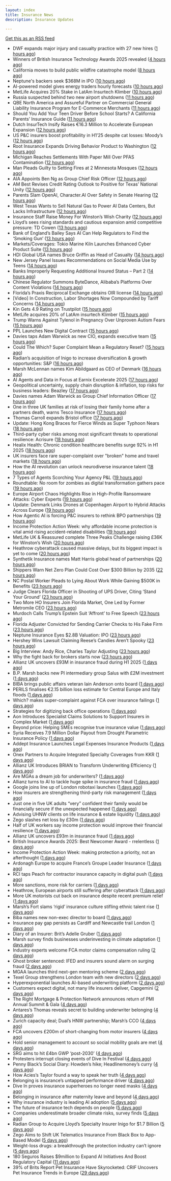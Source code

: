 ```yaml
---
layout: index
title: Insurance News
description: Insurance Updates

---
```


[Get this as an RSS feed](/insurance.rss)

<!-- news_marker starts -->
- DWF expands major injury and casualty practice with 27 new hires ([1 hours ago](https://www.insurancebusinessmag.com/uk/news/breaking-news/dwf-expands-major-injury-and-casualty-practice-with-27-new-hires-550685.aspx))
- Winners of British Insurance Technology Awards 2025 revealed ([4 hours ago](https://www.postonline.co.uk/technology/7959079/winners-of-british-insurance-technology-awards-2025-revealed))
- California moves to build public wildfire catastrophe model ([8 hours ago](https://www.dig-in.com/news/california-moves-to-build-public-wildfire-catastrophe-model))
- Neptune's backers seek $368M in IPO ([10 hours ago](https://www.dig-in.com/articles/neptunes-backers-seek-368m-in-ipo))
- AI-powered model gives energy traders hourly forecasts ([10 hours ago](https://www.dig-in.com/articles/ai-powered-model-gives-energy-traders-hourly-forecasts))
- MetLife Acquires 20% Stake in LatAm Insurtech Klimber ([10 hours ago](https://www.insurtechinsights.com/metlife-acquires-20-stake-in-latam-insurtech-klimber/))
- Russia suspected behind two new airport shutdowns ([11 hours ago](https://www.insurancebusinessmag.com/uk/news/breaking-news/russia-suspected-behind-two-new-airport-shutdowns-550662.aspx))
- QBE North America and Assureful Partner on Commercial General Liability Insurance Program for E-Commerce Merchants ([11 hours ago](https://www.insurtechinsights.com/qbe-north-america-and-assureful-partner-on-commercial-general-liability-insurance-program-for-e-commerce-merchants/))
- Should You Add Your Teen Driver Before School Starts? A California Parents’ Insurance Guide ([11 hours ago](https://insurance-edge.net/2025/09/23/should-you-add-your-teen-driver-before-school-starts-a-california-parents-insurance-guide/))
- Dutch InsurTech Insify Raises €16.3 Million to Accelerate European Expansion ([12 hours ago](https://www.insurtechinsights.com/dutch-insurtech-insify-raises-e16-3-million-to-accelerate-european-expansion/))
- US P&C insurers boost profitability in H1’25 despite cat losses: Moody’s ([12 hours ago](https://www.reinsurancene.ws/us-pc-insurers-boost-profitability-in-h125-despite-cat-losses-moodys/))
- Root Insurance Expands Driving Behavior Product to Washington ([12 hours ago](https://www.insurancejournal.com/news/west/2025/09/23/840288.htm))
- Michigan Reaches Settlements With Paper Mill Over PFAS Contamination ([12 hours ago](https://www.insurancejournal.com/news/midwest/2025/09/23/840285.htm))
- Man Pleads Guilty to Setting Fires at 2 Minnesota Mosques ([12 hours ago](https://www.insurancejournal.com/news/midwest/2025/09/23/840282.htm))
- AIA Appoints Ben Ng as Group Chief Risk Officer ([12 hours ago](https://www.insurtechinsights.com/aia-appoints-ben-ng-as-group-chief-risk-officer/))
- AM Best Revises Credit Rating Outlook to Positive for Texas’ National Unity ([12 hours ago](https://www.insurancejournal.com/news/southcentral/2025/09/23/840277.htm))
- Parents Slam OpenAI, Character.AI Over Safety in Senate Hearing ([12 hours ago](https://www.insurancejournal.com/news/national/2025/09/23/840267.htm))
- West Texas Wants to Sell Natural Gas to Power AI Data Centers, But Lacks Infrastructure ([12 hours ago](https://www.insurancejournal.com/news/southcentral/2025/09/23/840270.htm))
- Insurance Staff Raise Money For Winston’s Wish Charity ([12 hours ago](https://insurance-edge.net/2025/09/23/insurance-staff-raise-money-for-winstons-wish-charity/))
- Lloyd’s sees rising standards and cautious expansion amid competitive pressure: TD Cowen ([13 hours ago](https://www.reinsurancene.ws/lloyds-sees-rising-standards-and-cautious-expansion-amid-competitive-pressure-td-cowen/))
- Bank of England’s Bailey Says AI Can Help Regulators to Find the ‘Smoking Gun’ ([13 hours ago](https://www.insurancejournal.com/news/international/2025/09/23/840264.htm))
- Markets/Coverages: Tokio Marine Kiln Launches Enhanced Cyber Product Suite ([13 hours ago](https://www.insurancejournal.com/news/international/2025/09/23/840258.htm))
- HDI Global USA names Bruce Griffin as Head of Casualty ([14 hours ago](https://www.reinsurancene.ws/hdi-global-usa-names-bruce-griffin-as-head-of-casualty/))
- New Jersey Panel Issues Recommendations on Social Media Use by Teens ([14 hours ago](https://www.insurancejournal.com/news/east/2025/09/23/840252.htm))
- Banks Improperly Requesting Additional Insured Status – Part 2 ([14 hours ago](https://www.insurancejournal.com/blogs/academy-journal/2025/09/23/840247.htm))
- Chinese Regulator Summons ByteDance, Alibaba’s Platforms Over Content Violations ([14 hours ago](https://www.insurancejournal.com/news/international/2025/09/23/840250.htm))
- Florida’s Praxis Reciprocal Exchange obtains OIR license ([14 hours ago](https://www.reinsurancene.ws/floridas-praxis-reciprocal-exchange-obtains-oir-license/))
- [Video] In Construction, Labor Shortages Now Compounded by Tariff Concerns ([14 hours ago](https://www.insurancejournal.com/news/national/2025/09/23/840244.htm))
- Kin Gets 4.9 Rating on Trustpilot ([15 hours ago](https://insurance-edge.net/2025/09/23/kin-gets-4-9-rating-on-trustpilot/))
- MetLife acquires 20% of LatAm insurtech Klimber ([15 hours ago](https://www.reinsurancene.ws/metlife-acquires-20-of-latam-insurtech-klimber/))
- Trump Warns Against Tylenol in Pregnancy Over Unproven Autism Fears ([15 hours ago](https://www.insurancejournal.com/news/national/2025/09/23/840239.htm))
- PPL Launches New Digital Contract ([15 hours ago](https://insurance-edge.net/2025/09/23/ppl-launches-new-digital-contract/))
- Davies taps Adam Warwick as new CIO, expands executive team ([15 hours ago](https://www.insurancebusinessmag.com/uk/news/breaking-news/davies-taps-adam-warwick-as-new-cio-expands-executive-team-550630.aspx))
- Could The Which? Super Complaint Mean a Regulatory Reset? ([15 hours ago](https://insurance-edge.net/2025/09/23/could-the-which-super-complaint-mean-a-regulatory-reset/))
- Radian’s acquisition of Inigo to increase diversification & growth opportunities: S&P ([16 hours ago](https://www.reinsurancene.ws/radians-acquisition-of-inigo-to-increase-diversification-growth-opportunities-sp/))
- Marsh McLennan names Kim Abildgaard as CEO of Denmark ([16 hours ago](https://www.reinsurancene.ws/marsh-mclennan-names-kim-abildgaard-as-ceo-of-denmark/))
- AI Agents and Data in Focus at Earnix Excelerate 2025 ([17 hours ago](https://insurance-edge.net/2025/09/23/ai-agents-and-data-in-focus-at-earnix-excelerate-2025/))
- Geopolitical uncertainty, supply chain disruption & inflation, top risks for business leaders: Beazley ([17 hours ago](https://www.reinsurancene.ws/geopolitical-uncertainty-supply-chain-disruption-inflation-top-risks-for-business-leaders-beazley/))
- Davies names Adam Warwick as Group Chief Information Officer ([17 hours ago](https://www.reinsurancene.ws/davies-names-adam-warwick-as-group-chief-information-officer/))
- One in three UK families at risk of losing their family home after a partners death, warns Tesco Insurance ([17 hours ago](https://ifamagazine.com/one-in-three-uk-families-at-risk-of-losing-their-family-home-after-a-partners-death-warns-tesco-insurance/))
- Thomas Carroll expands Bristol office ([17 hours ago](https://www.postonline.co.uk/broker/7959080/thomas-carroll-expands-bristol-office))
- Update: Hong Kong Braces for Fierce Winds as Super Typhoon Nears ([18 hours ago](https://www.insurancejournal.com/news/international/2025/09/23/840224.htm))
- Third-party cyber risks among most significant threats to operational resilience: Acrisure ([18 hours ago](https://www.reinsurancene.ws/third-party-cyber-risks-among-most-significant-threats-to-operational-resilience-acrisure/))
- Healix Health: Chronic condition healthcare benefits surge 92% in H1 2025 ([18 hours ago](https://ifamagazine.com/healix-health-chronic-condition-healthcare-benefits-surge-92-in-h1-2025/))
- UK insurers face rare super-complaint over "broken" home and travel markets ([18 hours ago](https://www.insurancebusinessmag.com/uk/news/breaking-news/uk-insurers-face-rare-supercomplaint-over-broken-home-and-travel-markets-550601.aspx))
- How the AI revolution can unlock neurodiverse insurance talent ([18 hours ago](https://www.postonline.co.uk/people/7958951/how-the-ai-revolution-can-unlock-neurodiverse-insurance-talent))
- 7 Types of Agents Scorching Your Agency P&L ([19 hours ago](https://www.insurancejournal.com/blogs/agentsync/2025/09/23/839184.htm))
- Roundtable: No room for zombies as digital transformation gathers pace ([19 hours ago](https://www.postonline.co.uk/market-access/technology/7958957/roundtable-no-room-for-zombies-as-digital-transformation-gathers-pace))
- Europe Airport Chaos Highlights Rise in High-Profile Ransomware Attacks: Cyber Experts ([19 hours ago](https://www.insurancejournal.com/news/international/2025/09/23/840220.htm))
- Update: Denmark Links Drones at Copenhagen Airport to Hybrid Attacks Across Europe ([19 hours ago](https://www.insurancejournal.com/news/international/2025/09/23/840216.htm))
- How Agentic AI is forcing P&C insurers to rethink BPO partnerships ([19 hours ago](https://www.dig-in.com/opinion/agentic-ais-impact-on-bpo-partnerships))
- Income Protection Action Week: why affordable income protection is vital amid rising accident-related disabilities ([19 hours ago](https://ifamagazine.com/income-protection-action-week-why-affordable-income-protection-is-vital-amid-rising-accident-related-disabilities/))
- MetLife UK & Reassured complete Three Peaks Challenge raising £36K for Winston’s Wish ([20 hours ago](https://ifamagazine.com/metlife-uk-reassured-complete-three-peaks-challenge-raising-36k-for-winstons-wish/))
- Heathrow cyberattack caused massive delays, but its biggest impact is yet to come ([20 hours ago](https://www.insurancebusinessmag.com/uk/news/cyber/heathrow-cyberattack-caused-massive-delays-but-its-biggest-impact-is-yet-to-come-550593.aspx))
- Synthetik Insurance names Matt Harris global head of partnerships ([20 hours ago](https://www.insurancebusinessmag.com/uk/news/breaking-news/synthetik-insurance-names-matt-harris-global-head-of-partnerships-550582.aspx))
- Shippers Warn Net Zero Plan Could Cost Over $300 Billion by 2035 ([22 hours ago](https://www.insurancejournal.com/news/international/2025/09/23/840058.htm))
- NC Postal Worker Pleads to Lying About Work While Gaining $500K in Benefits ([23 hours ago](https://www.insurancejournal.com/news/southeast/2025/09/23/840140.htm))
- Judge Clears Florida Officer in Shooting of UPS Driver, Citing ‘Stand Your Ground’ ([23 hours ago](https://www.insurancejournal.com/news/southeast/2025/09/23/840111.htm))
- Two More HO Insurers Join Florida Market, One Led by Former Metromile CEO ([23 hours ago](https://www.insurancejournal.com/news/southeast/2025/09/23/840162.htm))
- Murdoch Calls Trump’s Epstein Suit ‘Affront’ to Free Speech ([23 hours ago](https://www.insurancejournal.com/news/national/2025/09/23/840167.htm))
- Florida Adjuster Convicted for Sending Carrier Checks to His Fake Firm ([23 hours ago](https://www.insurancejournal.com/news/southeast/2025/09/23/840186.htm))
- Neptune Insurance Eyes $2.8B Valuation: IPO ([23 hours ago](https://www.insurancejournal.com/news/national/2025/09/23/840157.htm))
- Hershey Wins Lawsuit Claiming Reese’s Candies Aren’t Spooky ([23 hours ago](https://www.insurancejournal.com/news/national/2025/09/23/840171.htm))
- Big Interview: Andy Rice, Charles Taylor Adjusting ([23 hours ago](https://www.postonline.co.uk/claims/7958280/big-interview-andy-rice-charles-taylor-adjusting))
- Why the fight back for brokers starts now ([23 hours ago](https://www.postonline.co.uk/broker/7959061/why-the-fight-back-for-brokers-starts-now))
- Allianz UK uncovers £93M in insurance fraud during H1 2025 ([1 days ago](https://www.insurancebusinessmag.com/uk/news/breaking-news/allianz-uk-uncovers-93m-in-insurance-fraud-during-h1-2025-550556.aspx))
- B.P. Marsh backs new PI intermediary group Salus with £2M investment ([1 days ago](https://www.insurancebusinessmag.com/uk/news/breaking-news/b-p--marsh-backs-new-pi-intermediary-group-salus-with-2m-investment-550555.aspx))
- BIBA brings public affairs veteran Iain Anderson onto board ([1 days ago](https://www.insurancebusinessmag.com/uk/news/breaking-news/biba-brings-public-affairs-veteran-iain-anderson-onto-board-550552.aspx))
- PERILS finalises €2.15 billion loss estimate for Central Europe and Italy floods ([1 days ago](https://www.insurancebusinessmag.com/uk/news/catastrophe/perils-finalises-2-15-billion-loss-estimate-for-central-europe-and-italy-floods-550548.aspx))
- Which? makes super-complaint against FCA over insurance failings ([1 days ago](https://www.postonline.co.uk/news/7959078/which-makes-super-complaint-against-fca-over-insurance-failings))
- Strategies for digitizing back office operations ([1 days ago](https://www.dig-in.com/opinion/strategies-for-digitizing-back-office-operations))
- Aon Introduces Specialist Claims Solutions to Support Insurers in Complex Market ([1 days ago](https://www.insurtechinsights.com/aon-introduces-specialist-claims-solutions-to-support-insurers-in-complex-market/))
- Beyond price: Helping SMEs recognise true insurance value ([1 days ago](https://www.insurancebusinessmag.com/uk/news/breaking-news/beyond-price-helping-smes-recognise-true-insurance-value-550578.aspx))
- Syria Receives 7.9 Million Dollar Payout from Drought Parametric Insurance Policy ([1 days ago](https://www.insurtechinsights.com/syria-receives-7-9-million-dollar-payout-from-drought-parametric-insurance-policy/))
- Addept Insurance Launches Legal Expenses Insurance Products ([1 days ago](https://www.insurtechinsights.com/addept-insurance-launches-legal-expenses-insurance-products/))
- Onex Partners to Acquire Integrated Specialty Coverages from KKR ([1 days ago](https://www.insurtechinsights.com/onex-partners-to-acquire-integrated-specialty-coverages-from-kkr/))
- Allianz UK Introduces BRIAN to Transform Underwriting Efficiency ([1 days ago](https://www.insurtechinsights.com/allianz-uk-introduces-brian-to-transform-underwriting-efficiency/))
- Are MGAs a dream job for underwriters? ([1 days ago](https://www.insurancebusinessmag.com/uk/news/breaking-news/are-mgas-a-dream-job-for-underwriters-550505.aspx))
- Allianz turns to AI to tackle huge spike in insurance fraud ([1 days ago](https://www.insurancebusinessmag.com/uk/news/breaking-news/allianz-turns-to-ai-to-tackle-huge-spike-in-insurance-fraud-550492.aspx))
- Google joins line up of London robotaxi launches ([1 days ago](https://www.insurancebusinessmag.com/uk/news/auto-motor/google-joins-line-up-of-london-robotaxi-launches-550480.aspx))
- How insurers are strengthening third-party risk management ([1 days ago](https://www.insurancebusinessmag.com/uk/news/breaking-news/how-insurers-are-strengthening-thirdparty-risk-management-550476.aspx))
- Just one in five UK adults “very” confident their family would be financially secure if the unexpected happened ([1 days ago](https://ifamagazine.com/just-one-in-five-uk-adults-very-confident-their-family-would-be-financially-secure-if-the-unexpected-happened/))
- Advising UHNW clients on life insurance & estate liquidity ([1 days ago](https://ifamagazine.com/advising-uhnw-clients-on-life-insurance-estate-liquidity/))
- Zego slashes net loss by £30m ([1 days ago](https://www.postonline.co.uk/technology/7959075/zego-slashes-net-loss-by-%C2%A330m))
- Half of UK workers say income protection would improve their financial resilience ([1 days ago](https://ifamagazine.com/half-of-uk-workers-say-income-protection-would-improve-their-financial-resilience/))
- Allianz UK uncovers £93m in insurance fraud ([1 days ago](https://www.postonline.co.uk/news/7959074/allianz-uk-uncovers-%C2%A393m-in-insurance-fraud))
- British Insurance Awards 2025: Best Newcomer Award - rrelentless ([1 days ago](https://www.postonline.co.uk/market-access/7959017/british-insurance-awards-2025-best-newcomer-award-rrelentless))
- Income Protection Action Week: making protection a priority, not an afterthought ([1 days ago](https://ifamagazine.com/income-protection-awareness-week-making-protection-a-priority-not-an-afterthought/))
- Ardonagh Europe to acquire France’s Groupe Leader Insurance ([1 days ago](https://www.insurancebusinessmag.com/uk/news/mergers-acquisitions/ardonagh-europe-to-acquire-frances-groupe-leader-insurance-550451.aspx))
- RCI taps Peach for contractor insurance capacity in digital push ([1 days ago](https://www.insurancebusinessmag.com/uk/news/construction-engineering/rci-taps-peach-for-contractor-insurance-capacity-in-digital-push-550442.aspx))
- More sanctions, more risk for carriers ([1 days ago](https://www.insurancebusinessmag.com/uk/news/breaking-news/more-sanctions-more-risk-for-carriers-550434.aspx))
- Heathrow, European airports still suffering after cyberattack ([1 days ago](https://www.insurancebusinessmag.com/uk/news/breaking-news/heathrow-european-airports-still-suffering-after-cyberattack-550421.aspx))
- More UK motorists cut back on insurance despite recent premium relief ([1 days ago](https://www.insurancebusinessmag.com/uk/news/auto-motor/more-uk-motorists-cut-back-on-insurance-despite-recent-premium-relief-550425.aspx))
- Marsh’s Fort slams ‘rigid’ insurance culture stifling ethnic talent rise ([1 days ago](https://www.postonline.co.uk/people/7959071/marsh%E2%80%99s-fort-slams-%E2%80%98rigid%E2%80%99-insurance-culture-stifling-ethnic-talent-rise))
- Biba names new non-exec director to board ([1 days ago](https://www.postonline.co.uk/news/7959066/biba-names-new-non-exec-director-to-board))
- Insurance pay gap persists as Cardiff and Newcastle trail London ([1 days ago](https://www.postonline.co.uk/people/7958057/insurance-pay-gap-persists-as-cardiff-and-newcastle-trail-london))
- Diary of an Insurer: Brit’s Adelle Gruber ([1 days ago](https://www.postonline.co.uk/commercial/7957920/diary-of-an-insurer-brit%E2%80%99s-adelle-gruber))
- Marsh survey finds businesses underinvesting in climate adaptation ([1 days ago](https://www.insurancebusinessmag.com/uk/news/breaking-news/marsh-survey-finds-businesses-underinvesting-in-climate-adaptation-550396.aspx))
- Industry experts welcome FCA motor claims compensation ruling ([2 days ago](https://www.insurancebusinessmag.com/uk/news/breaking-news/industry-experts-welcome-fca-motor-claims-compensation-ruling-550389.aspx))
- Ghost broker sentenced: IFED and insurers sound alarm on surging fraud ([2 days ago](https://www.insurancebusinessmag.com/uk/news/breaking-news/ghost-broker-sentenced-ifed-and-insurers-sound-alarm-on-surging-fraud-550387.aspx))
- MGAA launches third next-gen mentoring scheme ([2 days ago](https://www.insurancebusinessmag.com/uk/news/breaking-news/mgaa-launches-third-nextgen-mentoring-scheme-550386.aspx))
- Texel Group strengthens London team with new directors ([2 days ago](https://www.insurancebusinessmag.com/uk/news/breaking-news/texel-group-strengthens-london-team-with-new-directors-550385.aspx))
- Hyperexponential launches AI-based underwriting platform ([2 days ago](https://www.dig-in.com/news/hyperexponential-launches-ai-based-underwriting-platform))
- Customers expect digital, not many life insurers deliver, Capgemini ([2 days ago](https://www.dig-in.com/news/customers-expect-digital-not-many-life-insurers-deliver-capgemini))
- The Right Mortgage & Protection Network announces return of PMI Annual Summit & Gala ([4 days ago](https://ifamagazine.com/the-right-mortgage-protection-network-announces-return-of-pmi-annual-summit-gala/))
- Antares’s Thomas reveals secret to building underwriter belonging ([4 days ago](https://www.postonline.co.uk/people/7959059/antares%E2%80%99s-thomas-reveals-secret-to-building-underwriter-belonging))
- Zurich capacity deal; Dual’s HNW partnership; Marsh’s CCO ([4 days ago](https://www.postonline.co.uk/news/7959062/zurich-capacity-deal-dual%E2%80%99s-hnw-partnership-marsh%E2%80%99s-cco))
- FCA uncovers £200m of short-changing from motor insurers ([4 days ago](https://www.postonline.co.uk/news/7959067/fca-uncovers-%C2%A3200m-of-short-changing-from-motor-insurers))
- Hold senior management to account so social mobility goals are met ([4 days ago](https://www.postonline.co.uk/news/7959058/hold-senior-management-to-account-so-social-mobility-goals-are-met))
- SRG aims to hit £4bn GWP ‘post-2030’ ([4 days ago](https://www.postonline.co.uk/broker/7959060/srg-aims-to-hit-%C2%A34bn-gwp-%E2%80%98post-2030%E2%80%99))
- Protesters interrupt closing events of Dive In Festival ([4 days ago](https://www.postonline.co.uk/lloyd%E2%80%99slondon/7959065/protesters-interrupt-closing-events-of-dive-in-festival))
- Penny Black’s Social Diary: Howden’s hike; Headlinemoney’s curry ([4 days ago](https://www.postonline.co.uk/people/7958898/penny-black%E2%80%99s-social-diary-howden%E2%80%99s-hike-headlinemoney%E2%80%99s-curry))
- How Acies’s Taylor found a way to speak her truth ([4 days ago](https://www.postonline.co.uk/commercial/7958176/how-acies%E2%80%99s-taylor-found-a-way-to-speak-her-truth))
- Belonging is insurance’s untapped performance driver ([4 days ago](https://www.postonline.co.uk/broker/7958271/belonging-is-insurance%E2%80%99s-untapped-performance-driver))
- Dive In proves insurance superheroes no longer need masks ([4 days ago](https://www.postonline.co.uk/people/7958972/dive-in-proves-insurance-superheroes-no-longer-need-masks))
- Belonging in insurance after maternity leave and beyond ([4 days ago](https://www.postonline.co.uk/claims/7958185/belonging-in-insurance-after-maternity-leave-and-beyond))
- Why insurance industry is leading AI adoption ([5 days ago](https://www.dig-in.com/opinion/why-insurance-industry-is-leading-ai-adoption))
- The future of insurance tech depends on people ([5 days ago](https://www.dig-in.com/opinion/the-future-of-insurance-tech-depends-on-people))
- Companies underestimate broader climate risks, survey finds ([5 days ago](https://www.dig-in.com/articles/companies-underestimate-broader-climate-risks-survey-finds))
- Radian Group to Acquire Lloyd’s Specialty Insurer Inigo for $1.7 Billion ([5 days ago](https://www.insurtechinsights.com/radian-group-to-acquire-lloyds-specialty-insurer-inigo-for-1-7-billion/))
- Zego Aims to Shift UK Telematics Insurance From Black Box to App-Based Model ([5 days ago](https://thefintechtimes.com/zego-aims-to-shift-uk-telematics-insurance-from-black-box-to-app-based-model/))
- Weight-loss drugs: a breakthrough the protection industry can’t ignore ([5 days ago](https://ifamagazine.com/weight-loss-drugs-a-breakthrough-the-protection-industry-cant-ignore/))
- 180 Seguros Raises $9million to Expand AI Initiatives And Boost Regulatory Capital ([11 days ago](https://thefintechtimes.com/180-seguros-raises-9m-to-expand-ai-initiatives-and-boost-regulatory-capital/))
- 39% of Brits Report Pet Insurance Have Skyrocketed: CRIF Uncovers Pet Insurance Trends in Europe ([29 days ago](https://thefintechtimes.com/39-of-brits-report-pet-insurance-have-skyrocketed-crif-uncovers-pet-insurance-trends-in-europe/))

<!-- news_marker ends -->